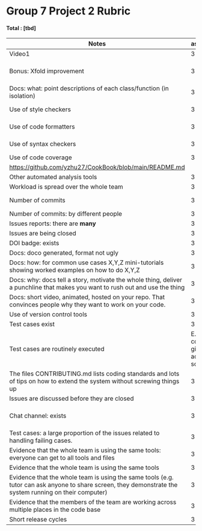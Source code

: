 # Group 7 Project 2 Rubric

#### Total : [tbd]

|Notes|assessment|evidence|
|-----|---------|----------|
|Video1|3|[tbd]
|Bonus: Xfold improvement|3|Used CDN, SSL, etc. largely improved the scalability and scurity. https://github.com/yzhu27/CookBook/blob/main/docs/Scalability.md, https://github.com/yzhu27/CookBook/blob/main/docs/Safety.md
|Docs: what: point descriptions of each class/function (in isolation) |3|https://github.com/yzhu27/CookBook/tree/main/docs|
|Use of style checkers |3|https://github.com/yzhu27/CookBook/blob/main/README.md#style-checker-and-code-fomatter|
|Use of code formatters |3|https://github.com/yzhu27/CookBook/blob/main/README.md#style-checker-and-code-fomatter|
|Use of syntax checkers |3|https://github.com/yzhu27/CookBook/blob/main/README.md#style-checker-and-code-fomatter|
|Use of code coverage |3|Code coverage is [tbd]. Shown in the badging.
https://github.com/yzhu27/CookBook/blob/main/README.md|
|Other automated analysis tools|3|[tbd]|
|Workload is spread over the whole team |3|https://github.com/yzhu27/CookBook/graphs/contributors
|Number of commits|3|#commit = [tbd]. https://github.com/yzhu27/CookBook/graphs/contributors|
|Number of commits: by different people|3|https://github.com/yzhu27/CookBook/graphs/contributors|
|Issues reports: there are **many**|3|#issue = [tbd]. https://github.com/yzhu27/CookBook/issues|
|Issues are being closed|3|https://github.com/yzhu27/CookBook/issues|
|DOI badge: exists|3|https://github.com/yzhu27/CookBook/blob/main/README.md
|Docs: doco generated, format not ugly |3|https://github.com/yzhu27/CookBook/tree/main/docs|
|Docs: how: for common use cases X,Y,Z mini-tutorials showing worked examples on how to do X,Y,Z|3|https://github.com/yzhu27/CookBook#Use-cases-tutorials|
|Docs: why: docs tell a story, motivate the whole thing, deliver a punchline that makes you want to rush out and use the thing|3|In readme. https://github.com/yzhu27/CookBook#why-cookbook|
|Docs: short video, animated, hosted on your repo. That convinces people why they want to work on your code.|3|https://github.com/yzhu27/CookBook#demo|
|Use of version control tools|3|Used git, branches. https://github.com/yzhu27/CookBook|
|Test cases exist|3|https://github.com/yzhu27/CookBook/tree/main/tests|
|Test cases are routinely executed|E.g. travis-com.com or github actions or something|[tbd]|
|The files CONTRIBUTING.md lists coding standards and lots of tips on how to extend the system without screwing things up|3|https://github.com/yzhu27/CookBook/blob/main/CONTRIBUTING.md|
|Issues are discussed before they are closed|3|https://github.com/yzhu27/CookBook/issues|
|Chat channel: exists|3|**Discord**: https://discord.gg/TMqzrGrc<br />![Discord Screenshot](https://github.com/yzhu27/CookBook/blob/main/docs/images/screenshot2.png)<br />**Wechat**:![Wechat Screenshot](https://github.com/yzhu27/CookBook/blob/main/docs/images/screenshot1.png)|
|Test cases: a large proportion of the issues related to handling failing cases.|3|https://github.com/yzhu27/CookBook/issues|
|Evidence that the whole team is using the same tools: everyone can get to all tools and files |3|All memebers are using VSCode for development and git for VCS.
|Evidence that the whole team is using the same tools|3|Python and React|
|Evidence that the whole team is using the same tools (e.g. tutor can ask anyone to share screen, they demonstrate the system running on their computer)|3|Everyone contributed. https://github.com/yzhu27/CookBook/graphs/contributors|
|Evidence that the members of the team are working across multiple places in the code base|3|https://github.com/yzhu27/CookBook/graphs/contributors|
|Short release cycles |3|https://github.com/yzhu27/CookBook/graphs/contributors|
